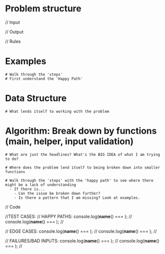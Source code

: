 # Problem structure
  
  // Input

  // Output

  // Rules


# Examples
    # Walk through the 'steps'
    # First understand the 'Happy Path'

# Data Structure
    # What lends itself to working with the problem

# Algorithm: Break down by functions (main, helper, input validation)

    # What are just the headlines? What's the BIG IDEA of what I am trying to do?

    # Where does the problem lend itself to being broken down into smaller functions

    # Walk through the 'steps' with the 'happy path' to see where there might be a lack of understanding
      - If there is...
        - Can the issue be broken down further?
        - Is there a pattern that I am missing? Look at examples.

  // Code

//TEST CASES:
  // HAPPY PATHS:
    console.log(**name**() === ); // 
    console.log(**name**() === ); //

  // EDGE CASES:
    console.log(**name**() === ); // 
    console.log(**name**() === ); //

  // FAILURES/BAD INPUTS:
    console.log(**name**() === ); // 
    console.log(**name**() === ); // 